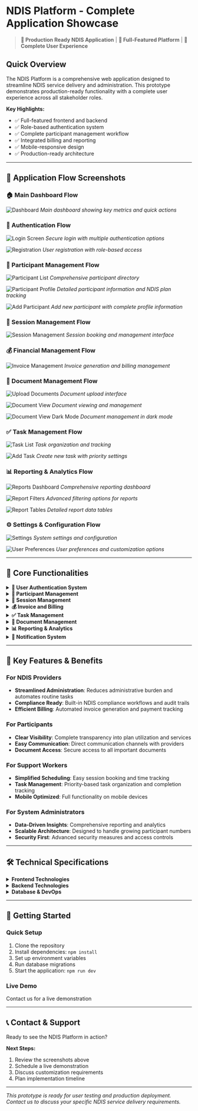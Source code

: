 # NDIS Platform - Complete Application Showcase

> **🚀 Production Ready NDIS Application** | **📱 Full-Featured Platform** | **🎯 Complete User Experience**

## Quick Overview

The NDIS Platform is a comprehensive web application designed to streamline NDIS service delivery and administration. This prototype demonstrates production-ready functionality with a complete user experience across all stakeholder roles.

**Key Highlights:**
- ✅ Full-featured frontend and backend
- ✅ Role-based authentication system
- ✅ Complete participant management workflow
- ✅ Integrated billing and reporting
- ✅ Mobile-responsive design
- ✅ Production-ready architecture

---

## 📱 Application Flow Screenshots

### 🏠 Main Dashboard Flow
![Dashboard](https://i.postimg.cc/SRyrKnSH/1.png)
*Main dashboard showing key metrics and quick actions*

### 🔐 Authentication Flow
![Login Screen](https://i.postimg.cc/gktDYcfB/2.png)
*Secure login with multiple authentication options*

![Registration](https://i.postimg.cc/445PSQwG/3.png)
*User registration with role-based access*

### 👥 Participant Management Flow
![Participant List](https://i.postimg.cc/VLkgQ0HC/4.png)
*Comprehensive participant directory*

![Participant Profile](https://i.postimg.cc/1XJKVy4X/5-Participants.png)
*Detailed participant information and NDIS plan tracking*

![Add Participant](https://i.postimg.cc/Z59L0tmY/6-Add-Partcipipant.png)
*Add new participant with complete profile information*

### 📅 Session Management Flow
![Session Management](https://i.postimg.cc/9fZttdzv/7-Session.png)
*Session booking and management interface*

### 💰 Financial Management Flow
![Invoice Management](https://i.postimg.cc/dVzjyHQ2/8-Invocices.png)
*Invoice generation and billing management*

### 📄 Document Management Flow
![Upload Documents](https://i.postimg.cc/ZRmPfWd0/9-Upload-Doc.png)
*Document upload interface*

![Document View](https://i.postimg.cc/3RZXz3X1/10-Upload-Doc-View.png)
*Document viewing and management*

![Document View Dark Mode](https://i.postimg.cc/PJrWj0Kj/11-Upload-Doc-View-Dark.png)
*Document management in dark mode*

### ✅ Task Management Flow
![Task List](https://i.postimg.cc/D0jqy5Yb/12-Tasks.png)
*Task organization and tracking*

![Add Task](https://i.postimg.cc/c1X7m444/13-Add-task.png)
*Create new task with priority settings*

### 📊 Reporting & Analytics Flow
![Reports Dashboard](https://i.postimg.cc/xTZKwxzw/14-Reports.png)
*Comprehensive reporting dashboard*

![Report Filters](https://i.postimg.cc/8PcRnQjd/15-Reprts-Filters.png)
*Advanced filtering options for reports*

![Report Tables](https://i.postimg.cc/VNQX6J44/15-Reprts-table.png)
*Detailed report data tables*

### ⚙️ Settings & Configuration Flow
![Settings](https://i.postimg.cc/P58mTWbP/16-Settings.png)
*System settings and configuration*

![User Preferences](https://i.postimg.cc/k5QKt7pC/17-Settings-Pref.png)
*User preferences and customization options*

---

## 🎯 Core Functionalities

<details>
<summary><strong>👤 User Authentication System</strong></summary>

- Login with email/password
- Social login (Google, Microsoft)
- Role-based access (Admin, Provider, Support Worker, Participant)
- Password reset functionality
- Session management with JWT

</details>

<details>
<summary><strong>🏥 Participant Management</strong></summary>

- Participant registration and profile management
- NDIS plan tracking and management
- Plan expiry notifications
- Document storage for participant records
- Comprehensive participant information dashboard

</details>

<details>
<summary><strong>📅 Session Management</strong></summary>

- Schedule and track support sessions
- Session approval workflow
- Service booking management
- Session history and reporting
- Time tracking for support workers

</details>

<details>
<summary><strong>💰 Invoice and Billing</strong></summary>

- Generate invoices from sessions
- Track payment status
- Financial reporting
- NDIS claim integration
- Export financial data

</details>

<details>
<summary><strong>✅ Task Management</strong></summary>

- Create and assign tasks
- Track task completion
- Task notifications and reminders
- Priority-based task organization

</details>

<details>
<summary><strong>📄 Document Management</strong></summary>

- Upload and store participant documents
- Document version control
- Document sharing and permissions
- Document categories and tagging

</details>

<details>
<summary><strong>📊 Reporting & Analytics</strong></summary>

- Dashboard with key performance metrics
- Financial reports
- Service delivery statistics
- Plan utilization tracking
- Custom report generation

</details>

<details>
<summary><strong>🔔 Notification System</strong></summary>

- Real-time notifications
- Email notifications
- Plan expiry alerts
- Session approval notifications
- System notifications

</details>

---

## 🌟 Key Features & Benefits

### For NDIS Providers
- **Streamlined Administration**: Reduces administrative burden and automates routine tasks
- **Compliance Ready**: Built-in NDIS compliance workflows and audit trails
- **Efficient Billing**: Automated invoice generation and payment tracking

### For Participants
- **Clear Visibility**: Complete transparency into plan utilization and services
- **Easy Communication**: Direct communication channels with providers
- **Document Access**: Secure access to all important documents

### For Support Workers
- **Simplified Scheduling**: Easy session booking and time tracking
- **Task Management**: Priority-based task organization and completion tracking
- **Mobile Optimized**: Full functionality on mobile devices

### For System Administrators
- **Data-Driven Insights**: Comprehensive reporting and analytics
- **Scalable Architecture**: Designed to handle growing participant numbers
- **Security First**: Advanced security measures and access controls

---

## 🛠 Technical Specifications

<details>
<summary><strong>Frontend Technologies</strong></summary>

- **Framework**: Vue.js 3.x
- **State Management**: Pinia 2.x
- **Router**: Vue Router 4.x
- **UI Components**: Custom component library
- **CSS Framework**: Tailwind CSS 3.x
- **Build Tool**: Vite 5.x
- **HTTP Client**: Axios 1.x
- **Icons**: Heroicons
- **Design**: Mobile and desktop optimized

</details>

<details>
<summary><strong>Backend Technologies</strong></summary>

- **Runtime**: Node.js 18.x
- **Framework**: Express.js 4.x
- **Authentication**: JWT (jsonwebtoken 9.x)
- **Database ORM**: Sequelize 6.x
- **API Documentation**: Swagger/OpenAPI 3.0
- **Security**: Helmet, CORS, rate limiting
- **Email Service**: Nodemailer 6.x
- **Validation**: Joi 17.x

</details>

<details>
<summary><strong>Database & DevOps</strong></summary>

- **Database**: PostgreSQL 15.x
- **Migrations**: Sequelize migrations
- **Containerization**: Docker ready
- **CI/CD**: GitHub Actions prepared
- **Version Control**: Git
- **Environment**: dotenv configuration

</details>

---

## 🚀 Getting Started

### Quick Setup
1. Clone the repository
2. Install dependencies: `npm install`
3. Set up environment variables
4. Run database migrations
5. Start the application: `npm run dev`

### Live Demo
Contact us for a live demonstration

---

## 📞 Contact & Support

Ready to see the NDIS Platform in action? 

**Next Steps:**
1. Review the screenshots above
2. Schedule a live demonstration
3. Discuss customization requirements
4. Plan implementation timeline

---

*This prototype is ready for user testing and production deployment. Contact us to discuss your specific NDIS service delivery requirements.*